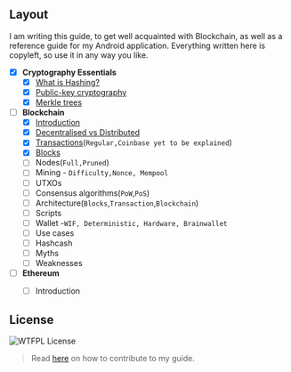 ## Layout

I am writing this guide, to get well acquainted with Blockchain, as well as a reference guide for my Android application. Everything written here is copyleft, so use it in any way you like.

* [x] **Cryptography Essentials**
  * [x] [What is Hashing?](/cryptography/what-is-hashing.md)
  * [x] [Public-key cryptography](/cryptography/public-key-cryptography.md)
  * [x] [Merkle trees](/cryptography/merkle-trees.md)
 
* [ ] **Blockchain**
  * [x] [Introduction](/blockchain/blockchain-introduction.md)
  * [x] [Decentralised vs Distributed](/blockchain/decentralised-vs-distributed.md)
  * [x] [Transactions](/blockchain/transactions.md)\(```Regular,Coinbase yet to be explained```\)
  * [x] [Blocks](/blockchain/blocks.md)
  * [ ] Nodes\(```Full,Pruned```\)
  * [ ] Mining - ```Difficulty,Nonce, Mempool```
  * [ ] UTXOs
  * [ ] Consensus algorithms\(```PoW```,```PoS```\)
  * [ ] Architecture\(```Blocks```,```Transaction```,```Blockchain```\)
  * [ ] Scripts
  * [ ] Wallet -```WIF, Deterministic, Hardware, Brainwallet```
  * [ ] Use cases
  * [ ] Hashcash
  * [ ] Myths
  * [ ] Weaknesses
  
* [ ] **Ethereum**
  * [ ] Introduction



## License
![WTFPL License](http://www.wtfpl.net/wp-content/uploads/2012/12/wtfpl-badge-1.png)


> Read [here](https://help.github.com/articles/editing-files-in-another-user-s-repository/) on how to contribute to my guide.
